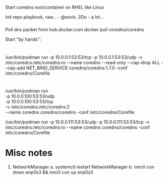 Start coredns root/container on RHEL like Linux

Init repo playbook, raw... -  @work.
2Do - a lot ..

#####
Poll dns packet from hub.docker.com
docker pull coredns/coredns

Start "by hands":
#
/usr/bin/podman run
   -p 10.0.0.1:53:53/tcp
   -p 10.0.0.1:53:53/udp
   -v /etc/coredns:/etc/coredns:ro
   --name coredns
   --read-only
   --cap-drop ALL
   --cap-add NET_BIND_SERVICE
   coredns/coredns:1.7.0 -conf /etc/coredns/Corefile

#
/usr/bin/podman run  \
     -p 10.0.0.100:53:53/udp \
     -p 10.0.0.100:53:53/tcp \
     -v /etc/coredns:/etc/coredns:Z \
     --name coredns
     coredns/coredns -conf /etc/coredns/Corefile

/usr/bin/podman run  -p 10.0.0.111:53:53/udp -p 10.0.0.111:53:53/tcp -v /etc/coredns:/etc/coredns:ro   --name coredns  coredns/coredns -conf /etc/coredns/Corefile


# Misc notes
1. NetworkManager
a.  systemctl restart NetworkManager
b.  nmcli con down enp0s3 && nmcli con up enp0s3
